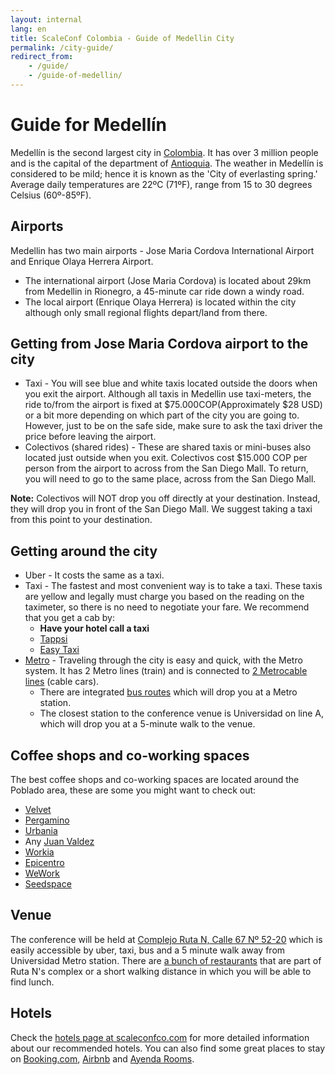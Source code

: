 ```yaml
---
layout: internal
lang: en
title: ScaleConf Colombia - Guide of Medellin City
permalink: /city-guide/
redirect_from:
    - /guide/
    - /guide-of-medellin/
---
```


# Guide for Medellín

Medellín is the second largest city in [Colombia](http://wikitravel.org/en/Colombia). It has over 3 million people and is the capital of the department of [Antioquia](http://wikitravel.org/en/Antioquia). The weather in Medellín is considered to be mild; hence it is known as the 'City of everlasting spring.' Average daily temperatures are 22ºC (71ºF), range from 15 to 30 degrees Celsius (60º-85ºF).

## Airports

Medellin has two main airports - Jose Maria Cordova International Airport and Enrique Olaya Herrera Airport.
- The international airport (Jose Maria Cordova) is located about 29km from Medellin in Rionegro, a 45-minute car ride down a windy road.
- The local airport (Enrique Olaya Herrera) is located within the city although only small regional flights depart/land from there.

## Getting from Jose Maria Cordova airport to the city

- Taxi - You will see blue and white taxis located outside the doors when you exit the airport. Although all taxis in Medellin use taxi-meters, the ride to/from the airport is fixed at $75.000COP(Approximately $28 USD) or a bit more depending on which part of the city you are going to. However, just to be on the safe side, make sure to ask the taxi driver the price before leaving the airport.
- Colectivos (shared rides) - These are shared taxis or mini-buses also located just outside when you exit. Colectivos cost $15.000 COP per person from the airport to across from the San Diego Mall. To return, you will need to go to the same place, across from the San Diego Mall. 

**Note:** Colectivos will NOT drop you off directly at your destination. Instead, they will drop you in front of the San Diego Mall. We suggest taking a taxi from this point to your destination.

## Getting around the city

- Uber - It costs the same as a taxi.
- Taxi - The fastest and most convenient way is to take a taxi. These taxis are yellow and legally must charge you based on the reading on the taximeter, so there is no need to negotiate your fare. We recommend that you get a cab by:
    - **Have your hotel call a taxi**
    - [Tappsi](https://tappsi.co/)
    - [Easy Taxi](http://www.easytaxi.com/co/)
- [Metro](https://www.metrodemedellin.gov.co/) - Traveling through the city is easy and quick, with the Metro system. It has 2 Metro lines (train) and is connected to [2 Metrocable lines](https://www.metrodemedellin.gov.co/Portals/1/pdf/viaje-con-nosotros/Mapa-esquematico-2018.pdf?ver=2018-04-10-134452-333) (cable cars).
    - There are integrated [bus routes](https://www.metrodemedellin.gov.co/viajeconnosotros/sistemaintegrado) which will drop you at a Metro station.
    - The closest station to the conference venue is Universidad on line A, which will drop you at a 5-minute walk to the venue.

## Coffee shops and co-working spaces

The best coffee shops and co-working spaces are located around the Poblado area, these are some you might want to check out:
- [Velvet](http://cafevelvet.co/)
- [Pergamino](https://www.pergamino.co/)
- [Urbania](https://urbaniacafe.com/)
- Any [Juan Valdez](https://juanvaldezcafe.com/es-co/tiendas/)
- [Workia](https://workia.space/)
- [Epicentro](https://www.epicentro.com.co/)
- [WeWork](https://www.wework.com/es-LA/l/medellin)
- [Seedspace](https://www.seedspace.co/)

## Venue

The conference will be held at [Complejo Ruta N, Calle 67 Nº 52-20](http://maps.google.com/maps?q=6.26541%2C-75.5668+%28Complejo+Ruta+N%2C+Calle+67+N%C2%BA+52-20%29) which is easily accessible by uber, taxi, bus and a 5 minute walk away from Universidad Metro station.
There are [a bunch of restaurants](https://es.foursquare.com/explore?mode=url&ne=6.268248%2C-75.563187&q=Comida&sw=6.262276%2C-75.569603) that are part of Ruta N's complex or a short walking distance in which you will be able to find lunch.

## Hotels

Check the [hotels page at scaleconfco.com](http://scaleconfco.com/#venue) for more detailed information about our recommended hotels. You can also find some great places to stay on [Booking.com](http://www.booking.com/searchresults.en-gb.html?src=index&nflt=&ss_raw=medellin&error_url=http%3A%2F%2Fwww.booking.com%2Findex.en-gb.html%3Fsid%3D40d1d551f21b1c14423a20e46e8edff7%3Bdcid%3D1%3Bbb_ltbi%3D0%3Bsb_price_type%3Dtotal%26%3B&dcid=1&lang=en-gb&sid=40d1d551f21b1c14423a20e46e8edff7&si=ai%2Cco%2Cci%2Cre%2Cdi&ss=Medell%C3%ADn%2C+Antioquia%2C+Colombia&checkin_monthday=15&checkin_year_month=2015-10&checkout_monthday=18&checkout_year_month=2015-10&no_rooms=1&group_adults=1&group_children=0&dest_type=city&dest_id=-592318&ac_pageview_id=1e879a436bd200db&ac_position=0&ac_langcode=en&ac_suggestion_list_length=5&place_types=), [Airbnb](https://www.airbnb.com/s/Medell%C3%ADn--Antioquia--Colombia?guests=&checkin=10%2F15%2F2015&checkout=10%2F18%2F2015&ss_id=5z1yikgt&source=bb) and [Ayenda Rooms](https://ayendarooms.com/hoteles/medellin).